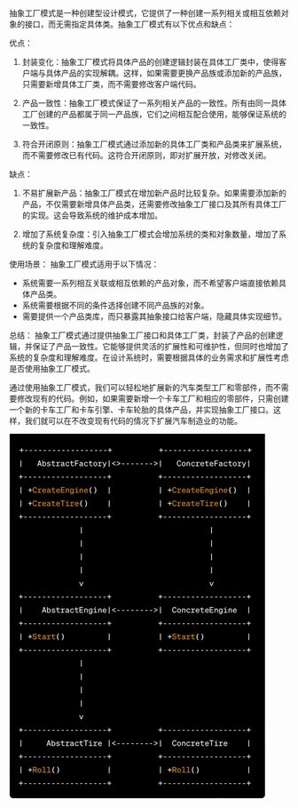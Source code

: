 抽象工厂模式是一种创建型设计模式，它提供了一种创建一系列相关或相互依赖对象的接口，而无需指定具体类。抽象工厂模式有以下优点和缺点：

优点：

1.  封装变化：抽象工厂模式将具体产品的创建逻辑封装在具体工厂类中，使得客户端与具体产品的实现解耦。这样，如果需要更换产品族或添加新的产品族，只需要新增具体工厂类，而不需要修改客户端代码。

2.  产品一致性：抽象工厂模式保证了一系列相关产品的一致性。所有由同一具体工厂创建的产品都属于同一产品族，它们之间相互配合使用，能够保证系统的一致性。

3.  符合开闭原则：抽象工厂模式通过添加新的具体工厂类和产品类来扩展系统，而不需要修改已有代码。这符合开闭原则，即对扩展开放，对修改关闭。


缺点：

1.  不易扩展新产品：抽象工厂模式在增加新产品时比较复杂。如果需要添加新的产品，不仅需要新增具体产品类，还需要修改抽象工厂接口及其所有具体工厂的实现。这会导致系统的维护成本增加。

2.  增加了系统复杂度：引入抽象工厂模式会增加系统的类和对象数量，增加了系统的复杂度和理解难度。


使用场景： 抽象工厂模式适用于以下情况：

*   系统需要一系列相互关联或相互依赖的产品对象，而不希望客户端直接依赖具体产品类。
*   系统需要根据不同的条件选择创建不同产品族的对象。
*   需要提供一个产品类库，而只暴露其抽象接口给客户端，隐藏具体实现细节。

总结： 抽象工厂模式通过提供抽象工厂接口和具体工厂类，封装了产品的创建逻辑，并保证了产品一致性。它能够提供灵活的扩展性和可维护性，但同时也增加了系统的复杂度和理解难度。在设计系统时，需要根据具体的业务需求和扩展性考虑是否使用抽象工厂模式。

通过使用抽象工厂模式，我们可以轻松地扩展新的汽车类型工厂和零部件，而不需要修改现有的代码。例如，如果需要新增一个卡车工厂和相应的零部件，只需创建一个新的卡车工厂和卡车引擎、卡车轮胎的具体产品，并实现抽象工厂接口。这样，我们就可以在不改变现有代码的情况下扩展汽车制造业的功能。


![img.png](img.png)
